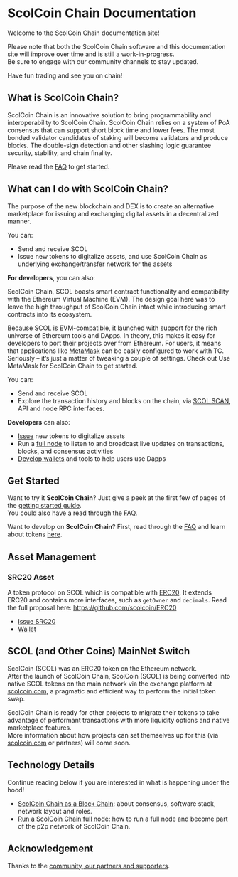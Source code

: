 # ScolCoin Chain Documentation

Welcome to the ScolCoin Chain documentation site!

Please note that both the ScolCoin Chain software and this documentation site will improve over time and is still a work-in-progress.<br/>
Be sure to engage with our community channels to stay updated.

Have fun trading and see you on chain!

## What is ScolCoin Chain?

ScolCoin Chain is an innovative solution to bring programmability and interoperability to ScolCoin Chain. ScolCoin Chain relies on a system of PoA consensus that can support short block time and lower fees. The most bonded validator candidates of staking will become validators and produce blocks. The double-sign detection and other slashing logic guarantee security, stability, and chain finality.

Please read the [FAQ](./faq/nc/general.md) to get started.


## What can I do with ScolCoin Chain?

The purpose of the new blockchain and DEX is to create an alternative marketplace for issuing and exchanging digital assets in a decentralized manner.

You can:

- Send and receive SCOL
- Issue new tokens to digitalize assets, and use ScolCoin Chain as underlying exchange/transfer
network for the assets



**For developers**, you can also:

ScolCoin Chain, SCOL boasts smart contract functionality and compatibility with the Ethereum Virtual Machine (EVM). The design goal here was to leave the high throughput of ScolCoin Chain intact while introducing smart contracts into its ecosystem.

Because SCOL is EVM-compatible, it launched with support for the rich universe of Ethereum tools and DApps. In theory, this makes it easy for developers to port their projects over from Ethereum. For users, it means that applications like [MetaMask](smart-chain/wallet/metamask.md) can be easily configured to work with TC. Seriously – it’s just a matter of tweaking a couple of settings. Check out Use MetaMask for ScolCoin Chain to get started.

You can:

- Send and receive SCOL
- Explore the transaction history and blocks on the chain, via [SCOL SCAN](https://explorer.scolcoin.com/), API
and node RPC interfaces.

**Developers** can also:

- [Issue](./smart-chain/developer/issue-SRC20.md) new tokens to digitalize assets
- Run a [full node](./smart-chain/developer/fullnode.md) to listen to and broadcast live updates on transactions, blocks, and consensus activities
- [Develop wallets](./smart-chain/wallet/wallet_api.md) and tools to help users use Dapps

## Get Started

Want to try it **ScolCoin Chain**? Just give a peek at the first few of pages of the [getting started guide](get-started.md).<br/>
You could also have a read through the [FAQ](faq/faq.md).

Want to develop on **ScolCoin Chain**? First, read through the [FAQ](faq/nc/general.md) and learn about tokens [here](smart-chain/developer/SRC20.md).

## Asset Management

### SRC20 Asset

A token protocol on SCOL which is compatible with [ERC20](https://eips.ethereum.org/EIPS/eip-20). It extends ERC20 and contains more interfaces, such as `getOwner` and `decimals`. Read the full proposal here: <https://github.com/scolcoin/ERC20>

- [Issue SRC20](smart-chain/developer/issue-SRC20.md)
- [Wallet](smart-chain/wallet.md)

## SCOL (and Other Coins) MainNet Switch

ScolCoin (SCOL) was an ERC20 token on the Ethereum network.<br/>
After the launch of ScolCoin Chain, ScolCoin (SCOL) is being converted into native SCOL tokens on the main network via the exchange platform at [scolcoin.com](https://scolcoin.com), a pragmatic and efficient way to perform the initial token swap.

ScolCoin Chain is ready for other projects to migrate their tokens to take advantage of performant transactions with more liquidity options and native marketplace features.<br/>
More information about how projects can set themselves up for this (via [scolcoin.com](https://scolcoin.com) or partners) will come soon.


## Technology Details
Continue reading below if you are interested in what is happening under the hood!

- [ScolCoin Chain as a Block Chain](blockchain.md): about consensus, software stack, network layout and roles.
- [Run a ScolCoin Chain full node](smart-chain/developer/fullnode.md): how to run a full node and become part of the p2p network of ScolCoin Chain.


## Acknowledgement
Thanks to the [community, our partners and supporters](acknowledgement.md).
